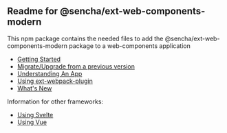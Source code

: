 ## Readme for @sencha/ext-web-components-modern

This npm package contains the needed files to add the @sencha/ext-web-components-modern package to a web-components application

- [Getting Started](https://github.com/sencha/ext-web-components/blob/ext-web-components-7.2.x/packages/ext-web-components-modern/guides/GETTING_STARTED.md)
- [Migrate/Upgrade from a previous version](https://github.com/sencha/ext-web-components/blob/ext-web-components-7.2.x/packages/ext-web-components-modern/guides/MIGRATE.md)
- [Understanding An App](https://github.com/sencha/ext-web-components/blob/ext-web-components-7.2.x/packages/ext-web-components-modern/guides/UNDERSTANDING_AN_APP.md)
- [Using ext-webpack-plugin](https://github.com/sencha/ext-web-components/blob/ext-web-components-7.2.x/packages/ext-web-components-modern/guides/USING_EXT_WEBPACK_PLUGIN.md)
- [What's New](https://github.com/sencha/ext-web-components/blob/ext-web-components-7.2.x/packages/ext-web-components-modern/guides/WHATS_NEW.md)

Information for other frameworks:

- [Using Svelte](https://github.com/sencha/ext-web-components/blob/ext-web-components-7.2.x/packages/ext-web-components-modern/guides/USING_SVELTE.md)
- [Using Vue](https://github.com/sencha/ext-web-components/blob/ext-web-components-7.2.x/packages/ext-web-components-modern/guides/USING_VUE.md)
